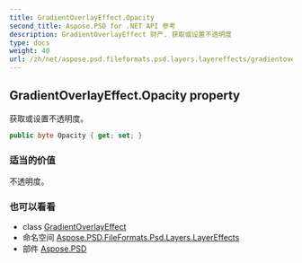 ```yaml
---
title: GradientOverlayEffect.Opacity
second_title: Aspose.PSD for .NET API 参考
description: GradientOverlayEffect 财产. 获取或设置不透明度
type: docs
weight: 40
url: /zh/net/aspose.psd.fileformats.psd.layers.layereffects/gradientoverlayeffect/opacity/
---
```

## GradientOverlayEffect.Opacity property

获取或设置不透明度。

```csharp
public byte Opacity { get; set; }
```

### 适当的价值

不透明度。

### 也可以看看

* class [GradientOverlayEffect](../)
* 命名空间 [Aspose.PSD.FileFormats.Psd.Layers.LayerEffects](../../gradientoverlayeffect/)
* 部件 [Aspose.PSD](../../../)


